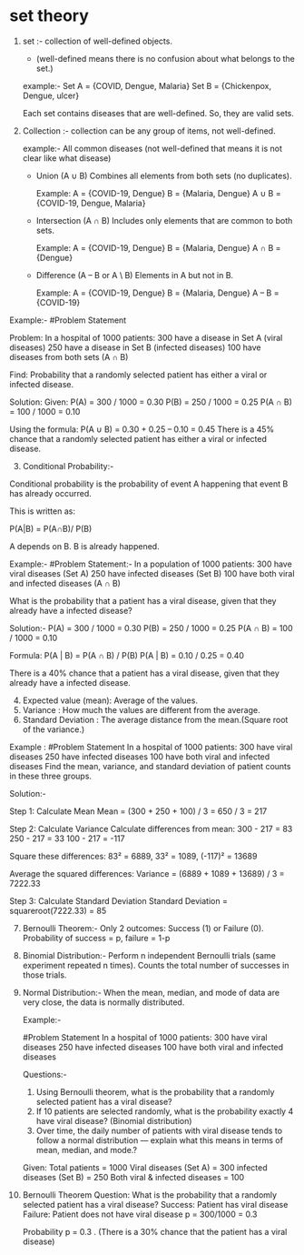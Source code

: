 # set theory

1. set :- collection of well-defined objects.

   * (well-defined means there is no confusion about what belongs to the set.)
  
   example:- 
   Set A = {COVID, Dengue, Malaria}
   Set B = {Chickenpox, Dengue, ulcer}

   Each set contains diseases that are well-defined. So, they are valid sets.

2. Collection :- collection can be any group of items, not well-defined.

   example:- All common diseases (not well-defined that means it is not clear like what disease)

   * Union (A ∪ B)
     Combines all elements from both sets (no duplicates).

     Example:
     A = {COVID-19, Dengue}
     B = {Malaria, Dengue}
     A ∪ B = {COVID-19, Dengue, Malaria}

   * Intersection (A ∩ B)
     Includes only elements that are common to both sets.

     Example:
     A = {COVID-19, Dengue}
     B = {Malaria, Dengue}
     A ∩ B = {Dengue}

    * Difference (A – B or A \ B)
      Elements in A but not in B.

      Example:
      A = {COVID-19, Dengue}
      B = {Malaria, Dengue}
      A – B = {COVID-19} 

Example:-
 #Problem Statement

  Problem:
  In a hospital of 1000 patients:
  300 have a disease in Set A (viral diseases)
  250 have a disease in Set B (infected diseases)
  100 have diseases from both sets (A ∩ B)

  Find: Probability that a randomly selected patient has either a viral or infected disease.

  Solution:
  Given:
  P(A) = 300 / 1000 = 0.30
  P(B) = 250 / 1000 = 0.25
  P(A ∩ B) = 100 / 1000 = 0.10

  Using the formula:
  P(A ∪ B) = 0.30 + 0.25 – 0.10 = 0.45
  There is a 45% chance that a randomly selected patient has either a viral or infected disease.


3. Conditional Probability:-

Conditional probability is the probability of event A happening that event B has already occurred.

This is written as:

P(A|B) = P(A∩B)/ P(B)

A depends on B.
B is already happened.

Example:-
#Problem Statement:-
  In a population of 1000 patients:
  300 have viral diseases (Set A)
  250 have infected diseases (Set B)
  100 have both viral and infected diseases (A ∩ B)

  What is the probability that a patient has a viral disease, given that they already have a infected disease?

  Solution:-
  P(A) = 300 / 1000 = 0.30
  P(B) = 250 / 1000 = 0.25
  P(A ∩ B) = 100 / 1000 = 0.10

  Formula:
  P(A | B) = P(A ∩ B) / P(B)
  P(A | B) = 0.10 / 0.25 = 0.40

  There is a 40% chance that a patient has a viral disease, given that they already have a infected disease.

4. Expected value (mean): Average of the values.
5. Variance :  How much the values are different from the average.
6. Standard Deviation : The average distance from the mean.(Square root of the variance.)

Example :
#Problem Statement
In a hospital of 1000 patients:
300 have viral diseases
250 have infected diseases
100 have both viral and infected diseases
Find the mean, variance, and standard deviation of patient counts in these three groups.

Solution:- 

Step 1: Calculate Mean
Mean = (300 + 250 + 100) / 3 
     = 650 / 3 
     = 217

Step 2: Calculate Variance
Calculate differences from mean:
300 - 217 = 83
250 - 217 = 33
100 - 217 = -117

Square these differences:
83² = 6889, 33² = 1089, (-117)² = 13689

Average the squared differences:
Variance = (6889 + 1089 + 13689) / 3 = 7222.33

Step 3: Calculate Standard Deviation
Standard Deviation = squareroot(7222.33) = 85

7. Bernoulli Theorem:- 
 Only 2 outcomes: Success (1) or Failure (0).
 Probability of success = p, failure = 1-p

8. Binomial Distribution:-
  Perform n independent Bernoulli trials (same experiment repeated n times).
  Counts the total number of successes in those trials.

9. Normal Distribution:-
   When the mean, median, and mode of data are very close, the data is normally distributed.

   Example:-

   #Problem Statement
   In a hospital of 1000 patients:
   300 have viral diseases
   250 have infected diseases
   100 have both viral and infected diseases
   
   Questions:-

   1. Using Bernoulli theorem, what is the probability that a randomly selected patient has a viral disease?
   2. If 10 patients are selected randomly, what is the probability exactly 4 have viral disease? (Binomial distribution)
   3. Over time, the daily number of patients with viral disease tends to follow a normal distribution — explain what this means  in terms of mean, median, and mode.?

   Given:
Total patients = 1000
Viral diseases (Set A) = 300
infected diseases (Set B) = 250
Both viral & infected diseases = 100

1. Bernoulli Theorem
   Question: What is the probability that a randomly selected patient has a viral disease?
   Success: Patient has viral disease
   Failure: Patient does not have viral disease
   p = 300/1000 = 0.3

   Probability p = 0.3 . (There is a 30% chance that the patient has a viral disease)
